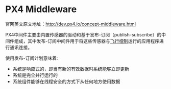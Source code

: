 # PX4 Middleware

官网英文原文地址：http://dev.px4.io/concept-middleware.html

PX4中间件主要由内置传感器的驱动和基于发布-订阅（publish-subscribe）的中间件组成，其中发布-订阅中间件用于将这些传感器与[飞行控制](../2_Concepts/flight_stack.md)运行的应用程序进行通讯连接。

使用发布-订阅计划意味着:

* 系统是响应式的，即当有新的有效数据时系统能够立即更新
* 系统是完全并行运行的
* 系统组件能够在线程安全的方式下从任何地方使用数据

